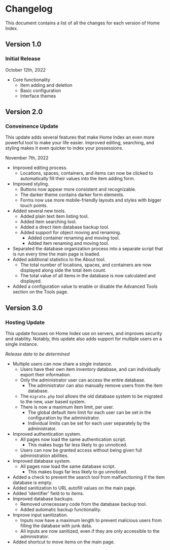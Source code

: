 # Changelog

This document contains a list of all the changes for each version of Home Index.


## Version 1.0

### Initial Release

October 12th, 2022

- Core functionality
    - Item adding and deletion
    - Basic configuration
    - Interface themes


## Version 2.0

### Conveinence Update

This update adds several features that make Home Index an even more powerful tool to make your life easier. Improved editing, searching, and styling makes it even quicker to index your possessions.

November 7th, 2022

- Improved editing process.
    - Locations, spaces, containers, and items can now be clicked to automatically fill their values into the item adding form.
- Improved styling.
    - Buttons now appear more consistent and recognizable.
    - The darker theme contains darker form elements.
    - Forms now use more mobile-friendly layouts and styles with bigger touch points.
- Added several new tools.
    - Added plain text item listing tool.
    - Added item searching tool.
    - Added a direct item database backup tool.
    - Added support for object moving and renaming.
        - Added container renaming and moving tool.
        - Added item renaming and moving tool.
- Separated the database organization process into a separate script that is run every time the main page is loaded.
- Added additional statistics to the About tool.
    - The total number of locations, spaces, and containers are now displayed along side the total item count.
    - The total value of all items in the database is now calculated and displayed.
- Added a configuration value to enable or disable the Advanced Tools section on the Tools page.


## Version 3.0

### Hosting Update

This update focuses on Home Index use on servers, and improves security and stability. Notably, this update also adds support for multiple users on a single instance.

*Release date to be determined*

- Multiple users can now share a single instance.
    - Users have their own item inventory database, and can individually export their information.
    - Only the administrator user can access the entire database.
        - The administrator can also manually remove users from the item database.
    - The `migrate.php` tool allows the old database system to be migrated to the new, user based system.
    - There is now a maximum item limit, per user.
        - The global default item limit for each user can be set in the configuration by the administrator.
        - Individual limits can be set for each user separately by the administrator.
- Improved authentication system.
    - All pages now load the same authentication script.
        - This makes bugs far less likely to go unnoticed.
    - Users can now be granted access without being given full administration abilities.
- Improved database system.
    - All pages now load the same database script.
        - This makes bugs far less likely to go unnoticed.
- Added a check to prevent the search tool from malfunctioning if the item database is empty.
- Added sanitization to URL autofill values on the main page.
- Added 'identifier' field to to items.
- Improved database backups.
    - Removed unnecessary code from the database backup tool.
    - Added automatic backup functionality.
- Improve input sanitization.
    - Inputs now have a maximum length to prevent malicious users from filling the database with junk data.
    - All inputs are now sanitized, even if they are only accessible to the administrator.
- Added shortcut to move items on the main page.
